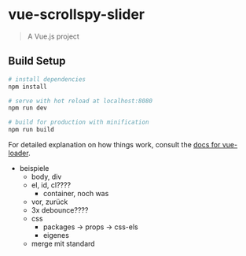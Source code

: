 # vue-scrollspy-slider

> A Vue.js project

## Build Setup

``` bash
# install dependencies
npm install

# serve with hot reload at localhost:8080
npm run dev

# build for production with minification
npm run build
```

For detailed explanation on how things work, consult the [docs for vue-loader](http://vuejs.github.io/vue-loader).
   
- beispiele 
	- body, div
	- el, id, cl????
		- container, noch was
	- vor, zurück
	- 3x debounce????
	- css
		- packages -> props -> css-els
		- eigenes
	- merge mit standard